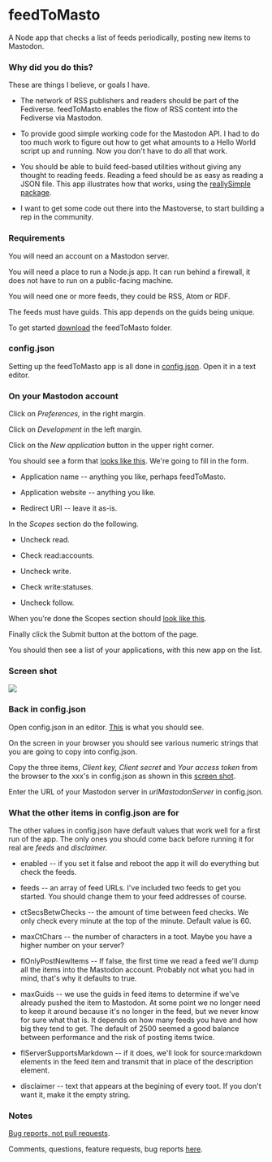# feedToMasto

A Node app that checks a list of feeds periodically, posting new items to Mastodon.

### Why did you do this?

These are things I believe, or goals I have.

* The network of RSS publishers and readers should be part of the Fediverse. feedToMasto enables the flow of RSS content into the Fediverse via Mastodon.

* To provide good simple working code for the Mastodon API. I had to do too much work to figure out how to get what amounts to a Hello World script up and running. Now you don't have to do all that work. 

* You should be able to build feed-based utilities without giving any thought to reading feeds. Reading a feed should be as easy as reading a JSON file. This app illustrates how that works, using the <a href="https://github.com/scripting/reallysimple">reallySimple package</a>. 

* I want to get some code out there into the Mastoverse, to start building a rep in the community. 

### Requirements

You will need an account on a Mastodon server. 

You will need a place to run a Node.js app. It can run behind a firewall, it does not have to run on a public-facing machine. 

You will need one or more feeds, they could be RSS, Atom or RDF. 

The feeds must have guids. This app depends on the guids being unique. 

To get started <a href="https://github.com/scripting/feedToMasto/archive/refs/heads/main.zip">download</a> the feedToMasto folder. 

### config.json

Setting up the feedToMasto app is all done in <a href="https://github.com/scripting/feedToMasto/blob/main/config.json">config.json</a>. Open it in a text editor.

### On your Mastodon account

Click on <i>Preferences,</i> in the right margin.

Click on <i>Development</i> in the left margin.

Click on the <i>New application</i> button in the upper right corner. 

You should see a form that <a href="http://scripting.com/images/2022/12/01/newApplicationScreen.png">looks like this</a>. We're going to fill in the form. 

* Application name -- anything you like, perhaps feedToMasto.

* Application website -- anything you like.

* Redirect URI -- leave it as-is.

In the <i>Scopes</i> section do the following.

* Uncheck read.

* Check read:accounts.

* Uncheck write.

* Check write:statuses.

* Uncheck follow.

When you're done the Scopes section should <a href="http://scripting.com/images/2022/12/01/checkboxesScreen.png">look like this</a>. 

Finally click the Submit button at the bottom of the page. 

You should then see a list of your applications, with this new app on the list.

### Screen shot

<img src="http://scripting.com/images/2022/12/01/arrowsOnMasto.png">

### Back in config.json

Open config.json in an editor. <a href="http://scripting.com/images/2022/12/01/configJsonScreen.png">This</a> is what you should see. 

On the screen in your browser you should see various numeric strings that you are going to copy into config.json.

Copy the three items, <i>Client key,</i> <i>Client secret</i> and <i>Your access token</i> from the browser to the xxx's in config.json as shown in this <a href="http://scripting.com/images/2022/12/01/copyFromWebToConfig.png">screen shot</a>. 

Enter the URL of your Mastodon server in <i>urlMastodonServer</i> in config.json.

### What the other items in config.json are for

The other values in config.json have default values that work well for a first run of the app. The only ones you should come back before running it for real are <i>feeds</i> and <i>disclaimer. </i>

* enabled -- if you set it false and reboot the app it will do everything but check the feeds. 

* feeds -- an array of feed URLs. I've included two feeds to get you started. You should change them to your feed addresses of course. 

* ctSecsBetwChecks -- the amount of time between feed checks. We only check every minute at the top of the minute. Default value is 60.

* maxCtChars -- the number of characters in a toot. Maybe you have a higher number on your server?

* flOnlyPostNewItems -- If false, the first time we read a feed we'll dump all the items into the Mastodon account. Probably not what you had in mind, that's why it defaults to true. 

* maxGuids -- we use the guids in feed items to determine if we've already pushed the item to Mastodon. At some point we no longer need to keep it around because it's no longer in the feed, but we never know for sure what that is. It depends on how many feeds you have and how big they tend to get. The default of 2500 seemed a good balance between performance and the risk of posting items twice.

* flServerSupportsMarkdown -- if it does, we'll look for source:markdown elements in the feed item and transmit that in place of the description element.

* disclaimer -- text that appears at the begining of every toot. If you don't want it, make it the empty string.

### Notes

<a href="http://scripting.com/2020/05/26/194558.html?title=bugReportsNotPullRequests">Bug reports, not pull requests</a>. 

Comments, questions, feature requests, bug reports <a href="https://github.com/scripting/feedToMasto/issues">here</a>. 

